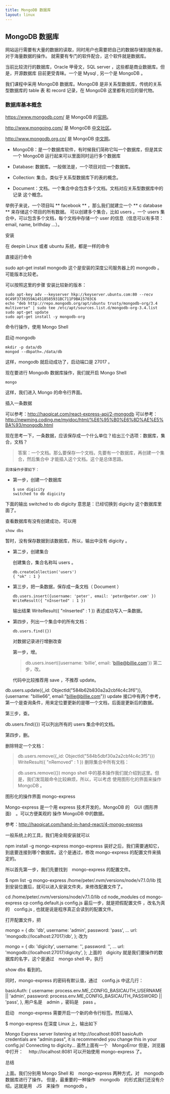 ```yaml
---
title: MongoDB 数据库
layout: linux
---
```


## MongoDB 数据库

网站运行需要有大量的数据的读取，同时用户也需要把自己的数据存储到服务器，对于海量数据的操作。 就需要有专门的软件配合，这个软件就是数据库。

当前比较流行的数据库，Oracle 甲骨文，SQL server ，这些都是商业数据库。但是，开源数据库 目前更受青睐。一个是 Mysql , 另一个是 MongoDB 。

我们课程中采用 MongoDB 数据库。MongoDB 是非关系型数据库，传统的关系型数据库的 table 表 和 record 记录，在 MongoDB 这里都有对应的替代物。

### 数据库基本概念

  https://www.mongodb.com/ 是 MongoDB 的[官网](https://www.mongodb.com/)。

  http://www.mongoing.com/ 是 MongoDB [中文社区](http://www.mongoing.com/)。

  http://www.mongodb.org.cn/ 是 MongoDB [中文网](http://www.mongodb.org.cn/)。

- MongoDB：是一个数据库软件，有时候我们简称它叫一个数据库，但是其实一个 MongoDB 运行起来可以里面同时运行多个数据库

- Database: 数据库。一般做法是，一个项目对应一个数据库。

- Collection: 集合。类似于关系型数据库下的表的概念。

- Document：文档。一个集合中会包含多个文档。文档对应关系型数据库中的 记录 这个概念。


举例子来说，一个项目叫 ** facebook ** ，那么我们就建立一个 ** c database ** 来存储这个项目的所有数据。 可以创建多个集合，比如 users 。一个 users 集合中，可以包含多个文档，每个文档中存储一个 user 的信息（信息可以有多项：email, name, brithday …）。

安装

在 deepin Linux 或者 ubuntu 系统，都是一样的命令

直接运行命令

sudo apt-get install mongodb
这个是安装的深度公司服务器上的 mongodb 。可能版本比较老。

可以按照这里的步骤 安装比较新的版本：

```
sudo apt-key adv --keyserver hkp://keyserver.ubuntu.com:80 --recv 0C49F3730359A14518585931BC711F9BA15703C6
echo "deb http://repo.mongodb.org/apt/ubuntu trusty/mongodb-org/3.4 multiverse" | sudo tee /etc/apt/sources.list.d/mongodb-org-3.4.list
sudo apt-get update
sudo apt-get install -y mongodb-org
```
命令行操作，使用 Mongo Shell

启动 mongodb

```
mkdir -p data/db
mongod --dbpath=./data/db
```

这样，mongodb 就启动成功了，启动端口是 27017 。

现在要进行 Mongodb 数据库操作，我们就开启 Mongo Shell

```
mongo
```

这样，我们进入 Mongo 的命令行界面。

插入一条数据

可以参考：http://haoqicat.com/react-express-api/2-mongodb 可以参考：http://newming.coding.me/myidoc/html/%E6%95%B0%E6%8D%AE%E5%BA%93/mongodb.html

现在思考一下，一条数据，应该保存成一个什么单位？给出三个选项：数据库，集合，文档？

> 答案：一个文档。那么要保存一个文档，先要有一个数据库，再创建一个集合，然后集合中 才能插入这个文档。这个是总体思路。

`具体操作步骤如下：`

- 第一步，创建一个数据库

  ```
  $ use digicity
  switched to db digicity
  ```

下面的输出 switched to db digicity 意思是：已经切换到 digicity 这个数据库里面了。

查看数据库有没有创建成功，可以用

  ```
  show dbs
  ```

暂时，没有保存数据到该数据库，所以，输出中没有 digicity 。

- 第二步，创建集合

  创建集合，集合名称叫 users 。

  ```
  db.createCollection('users')
  { "ok" : 1 }
  ```

- 第三步，把一条数据，保存成一条文档（ Document ）

  ```
  db.users.insert({username: 'peter', email: 'peter@peter.com' })
  WriteResult({ "nInserted" : 1 })
  ```

  输出结果 WriteResult({ "nInserted" : 1 }) 表述成功写入一条数据。

- 第四步，列出一个集合中的所有文档：

  ```
  db.users.find({})
  ```

  对数据记录进行增删改查

  第一步，增。

  > db.users.insert({username: 'billie', email: 'billie@billie.com'})
  第二步，改。

  代码中比较推荐用 save ，不推荐 update。

db.users.update({_id: ObjectId("584b62b830a2a2cbf4c4c3f6")}, {username: "billie66", email:"billie@billie.com"})
update 接口中有两个参考，第一个是查询条件，用来定位要更新的是哪一个文档，后面是更新后的数据。

第三步，查。

db.users.find({})
可以列出所有的 users 集合中的文档。

第四步，删。

删除特定一个文档：

> db.users.remove({_id:  ObjectId("584b5dbf30a2a2cbf4c4c3f5")})
WriteResult({ "nRemoved" : 1 })
删除集合中所有文档：

> db.users.remove({})
mongo shell 中的基本操作我们就介绍到这里。但是，我们发现敲命令比较麻烦，所以，可以考虑 使用图形化的界面来操作 MongoDB 。

图形化的操作界面 mongo-express

Mongo-express 是一个用 express 技术开发的，MongoDB 的　GUI (图形界面)　。可以方便美观的 操作 MongoDB 中的数据。

参考：http://haoqicat.com/hand-in-hand-react/4-mongo-express

一般系统上的工具，我们用全局安装就可以

npm install -g mongo-express
mongo-express 装好之后，我们需要通知它，到底要连接到哪个数据库。这个是通过，修改 mongo-express 的配置文件来搞定的。

所以首先第一步，我们先要找到　mongo-express 的配置文件。

$ npm list -g mongo-express
/home/peter/.nvm/versions/node/v7.1.0/lib
找到安装位置后，就可以进入安装文件夹，来修改配置文件了。

cd /home/peter/.nvm/versions/node/v7.1.0/lib
cd node_modules
cd mongo-express
cp config.default.js config.js
最后一步，就是把假配置文件 ，改名为真的　config.js , 也就是说是程序真正会读到的配置文件。

打开配置文件，把

mongo = {
  db:       'db',
  username: 'admin',
  password: 'pass',
  ...
  url:      'mongodb://localhost:27017/db',
};
改为

mongo = {
  db:       'digicity',
  username: '',
  password: '',
  ...
  url:      'mongodb://localhost:27017/digicity',
};
上面的　digicity 就是我们要操作的数据库的名字，这个是通过　mongo shell 中，执行

show dbs
看到的。

同时，mongo-express 的密码有默认值，通过　config.js 中这几行：

basicAuth: {
  username: process.env.ME_CONFIG_BASICAUTH_USERNAME || 'admin',
  password: process.env.ME_CONFIG_BASICAUTH_PASSWORD || 'pass',
},
用户名是　admin ，密码是　pass 。

启动　mongo-express 需要开启一个新的命令行标签。然后输入

$ mongo-express
在深度 Linux 上，输出如下

Mongo Express server listening at http://localhost:8081
basicAuth credentials are "admin:pass", it is recommended you change this in your config.js!
Connecting to digicity...
虽然上面有一个　MongoError 但是，浏览器中打开：　 http://localhost:8081 可以开始使用 mongo-express 了。

总结

上面。我们分别用 Mongo Shell 和　mongo-express 两种方式，对　mongodb 数据库进行了操作。 但是，最重要的一种操作　mongodb　的形式我们还没有介绍。这就是用　JS　来操作　mongodb 。
